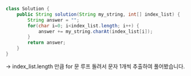 ```java
class Solution {
    public String solution(String my_string, int[] index_list) {
        String answer = "";
        for(char i=0; i<index_list.length; i++) {
            answer += my_string.charAt(index_list[i]);
        }
        return answer;
    }
}
```
-> index_list.length 만큼 for 문 루프 돌려서 문자 1개씩 추출하여 풀어봤습니다.
